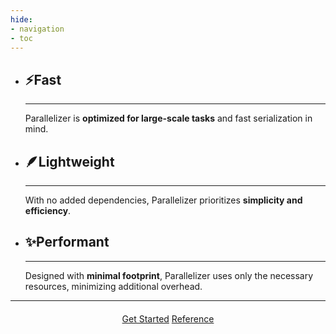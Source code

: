 ```yaml
---
hide:
- navigation
- toc
---
```


<div class="grid cards" markdown>

-   ## __⚡Fast__

    ---

    Parallelizer is __optimized for large-scale tasks__ and fast serialization in mind.

-   ## __🪶Lightweight__

    ---

    With no added dependencies, Parallelizer prioritizes __simplicity and efficiency__.

-   ## __✨Performant__

    ---

    Designed with __minimal footprint__, Parallelizer uses only the necessary resources, minimizing additional overhead.

</div>

---
<div style="text-align: center; margin-top: 20px;">
    <a href="./guides/quick-start/getting-started" class="md-button md-button--primary">Get Started</a>
    <a href="./api/" class="md-button">Reference</a>
</div>